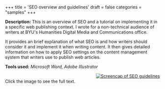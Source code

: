 +++
title = 'SEO overview and guidelines'
draft = false
categories = "samples"
+++

**Description:** This is an overview of SEO and a tutorial on implementing it in a specific web publishing context. I wrote for a non-technical audience of writers at BYU's Humanities Digital Media and Communications office.

It provides an brief explanation of what SEO is and how writers should consider it and implement it when writing content. It then gives detailed information on how to apply SEO settings on the content management system that writers use to publish web articles.

**Tools used:** *Microsoft Word, Adobe Illustrator*

<div style="display:block; text-align:right;">
<a href="/SEO_Guidelines.pdf">
    <img src="/seo.png" alt="Screencap of SEO guidelines" class="linked-image">
</a>
</div>
Click the image to see the full text.


